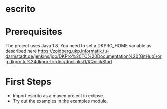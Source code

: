 # escrito


Prerequisites
===============

The project uses Java 1.8.
You need to set a DKPRO_HOME variable as described here https://zoidberg.ukp.informatik.tu-darmstadt.de/jenkins/job/DKPro%20TC%20Documentation%20(GitHub)/org.dkpro.tc%24dkpro-tc-doc/doclinks/1/#QuickStart




First Steps
==============
- Import escrito as a maven project in eclipse.
- Try out the examples in the examples module.




